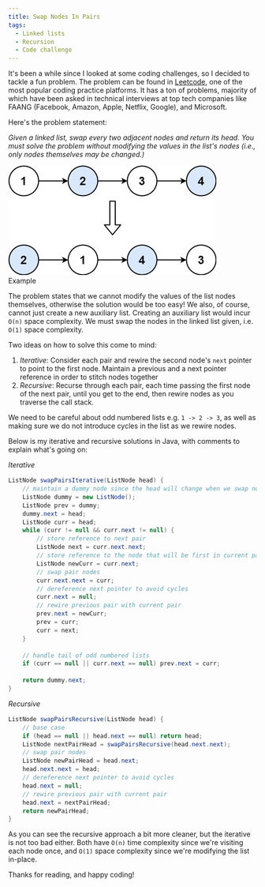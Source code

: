 ```yaml
---
title: Swap Nodes In Pairs
tags:
  - Linked lists
  - Recursion
  - Code challenge
---
```


It's been a while since I looked at some coding challenges, so I decided to tackle a fun problem. The problem can be found in [Leetcode](https://leetcode.com/problems/swap-nodes-in-pairs/), one of the most popular coding practice platforms. It has a ton of problems, majority of which have been asked in technical interviews at top tech companies like FAANG (Facebook, Amazon, Apple, Netflix, Google), and Microsoft. 

Here's the problem statement:

_Given a linked list, swap every two adjacent nodes and return its head. You must solve the problem without modifying the values in the list's nodes (i.e., only nodes themselves may be changed.)_

<div class="card mb-3">
    <img class="card-img-top" src="https://raw.githubusercontent.com/levimatheri/blog/main/_includes/images/swap_ex1.jpg"/>
    <div class="card-body bg-light">
        <div class="card-text">
            Example
        </div>
    </div>
</div>

The problem states that we cannot modify the values of the list nodes themselves, otherwise the solution would be too easy!
We also, of course, cannot just create a new auxiliary list. Creating an auxiliary list would incur `O(n)` space complexity. We must swap the nodes in the linked list given, i.e. `O(1)` space complexity.

Two ideas on how to solve this come to mind:
1. _Iterative_: Consider each pair and rewire the second node's `next` pointer to point to the first node. Maintain a previous and a next pointer reference in order to stitch nodes together
2. _Recursive_: Recurse through each pair, each time passing the first node of the next pair, until you get to the end, then rewire nodes as you traverse the call stack.

We need to be careful about odd numbered lists e.g. `1 -> 2 -> 3`, as well as making sure we do not introduce cycles in the list as we rewire nodes.

Below is my iterative and recursive solutions in Java, with comments to explain what's going on:

*Iterative*

```java
ListNode swapPairsIterative(ListNode head) {
    // maintain a dummy node since the head will change when we swap nodes
    ListNode dummy = new ListNode();
    ListNode prev = dummy;
    dummy.next = head;
    ListNode curr = head;
    while (curr != null && curr.next != null) {
        // store reference to next pair
        ListNode next = curr.next.next;
        // store reference to the node that will be first in current pair
        ListNode newCurr = curr.next;
        // swap pair nodes
        curr.next.next = curr;
        // dereference next pointer to avoid cycles
        curr.next = null;
        // rewire previous pair with current pair
        prev.next = newCurr;
        prev = curr;
        curr = next;
    }
    
    // handle tail of odd numbered lists
    if (curr == null || curr.next == null) prev.next = curr;
    
    return dummy.next;
}
```

*Recursive*
```java
ListNode swapPairsRecursive(ListNode head) {
    // base case
    if (head == null || head.next == null) return head;
    ListNode nextPairHead = swapPairsRecursive(head.next.next);
    // swap pair nodes
    ListNode newPairHead = head.next;
    head.next.next = head;
    // dereference next pointer to avoid cycles
    head.next = null;
    // rewire previous pair with current pair
    head.next = nextPairHead;
    return newPairHead;
}
```
As you can see the recursive approach a bit more cleaner, but the iterative is not too bad either. Both have `O(n)` time complexity since we're visiting each node once, and `O(1)` space complexity since we're modifying the list in-place.

Thanks for reading, and happy coding!